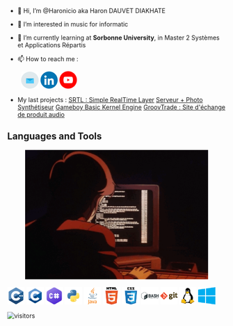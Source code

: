 

<!-- <center><img height="300" src="https://github.com/Haronicio/Haronicio/blob/main/assets/hibooba.gif"> </center> -->

- 👋 Hi, I’m @Haronicio aka Haron DAUVET DIAKHATE
- 👀 I’m interested in music for informatic
- 🌱 I’m currently learning at <b>Sorbonne University</b>, in Master 2 <l>Systèmes et Applications Répartis</l>
- 📫 How to reach me : 


  &nbsp; [<img src="https://github.com/Haronicio/Haronicio/blob/main/assets/mailgif.gif" width="40"/>](mailto:haron.dauvet@live.com)&nbsp;[<img src="https://github.com/Haronicio/Haronicio/blob/main/assets/Linkedingif.gif" width="40"/>](https://www.linkedin.com/in/haron-dauvet-diakhate-ba29211bb/)&nbsp;[<img src="https://github.com/Haronicio/Haronicio/blob/main/assets/YTgif.gif" width="40"/>](https://www.youtube.com/channel/UCCcx12lqi7aLKkQx7i1SP1g)

- My last projects :
  [SRTL : Simple RealTime Layer](https://github.com/Haronicio/SimpleRealTimeLayer_Lib)
  [Serveur + Photo Synthétiseur](https://github.com/Haronicio/WEB-server-photosynthetizer/blob/main/Projet%20IOC%20_%20Le%20WEB%20serveur%20photo-synth%C3%A9tiseur.pdf)
  [Gameboy Basic Kernel Engine](https://github.com/Haronicio/gbke)
  [GroovTrade : Site d'échange de produit audio](https://github.com/Haronicio/groovtrade)

<h2><b>Languages and Tools</b> </h2>
<center><img height="300" src="https://github.com/Haronicio/Haronicio/blob/main/assets/Informatician.gif"> </center>

  <code><img height="40" src="https://raw.githubusercontent.com/github/explore/80688e429a7d4ef2fca1e82350fe8e3517d3494d/topics/cpp/cpp.png"></code>
  <code><img height="40" src="https://raw.githubusercontent.com/github/explore/80688e429a7d4ef2fca1e82350fe8e3517d3494d/topics/c/c.png"></code>
  <code><img height="40" src="https://raw.githubusercontent.com/github/explore/80688e429a7d4ef2fca1e82350fe8e3517d3494d/topics/csharp/csharp.png"></code>
  <code><img height="40" src="https://raw.githubusercontent.com/github/explore/80688e429a7d4ef2fca1e82350fe8e3517d3494d/topics/python/python.png"></code>
  <code><img height="40" src="https://raw.githubusercontent.com/github/explore/80688e429a7d4ef2fca1e82350fe8e3517d3494d/topics/java/java.png"></code>
  <code><img height="40" src="https://raw.githubusercontent.com/github/explore/80688e429a7d4ef2fca1e82350fe8e3517d3494d/topics/html/html.png"></code>
  <code><img height="40" src="https://raw.githubusercontent.com/github/explore/80688e429a7d4ef2fca1e82350fe8e3517d3494d/topics/css/css.png"></code>
  <code><img height="40" src="https://raw.githubusercontent.com/github/explore/80688e429a7d4ef2fca1e82350fe8e3517d3494d/topics/bash/bash.png"></code>
  <code><img height="40" src="https://raw.githubusercontent.com/github/explore/80688e429a7d4ef2fca1e82350fe8e3517d3494d/topics/git/git.png"></code>
  <code><img height="40" src="https://raw.githubusercontent.com/github/explore/80688e429a7d4ef2fca1e82350fe8e3517d3494d/topics/linux/linux.png"></code>
  <code><img height="40" src="https://github.com/Haronicio/Haronicio/blob/main/assets/Windows_logo.png"></code>
  
  <p><img src="https://visitor-badge.glitch.me/badge?page_id=Haronicio.Haronicio" alt="visitors"></p>
 
<!---
Haronicio/Haronicio is a ✨ special ✨ repository because its `README.md` (this file) appears on your GitHub profile.
You can click the Preview link to take a look at your changes.
--->
